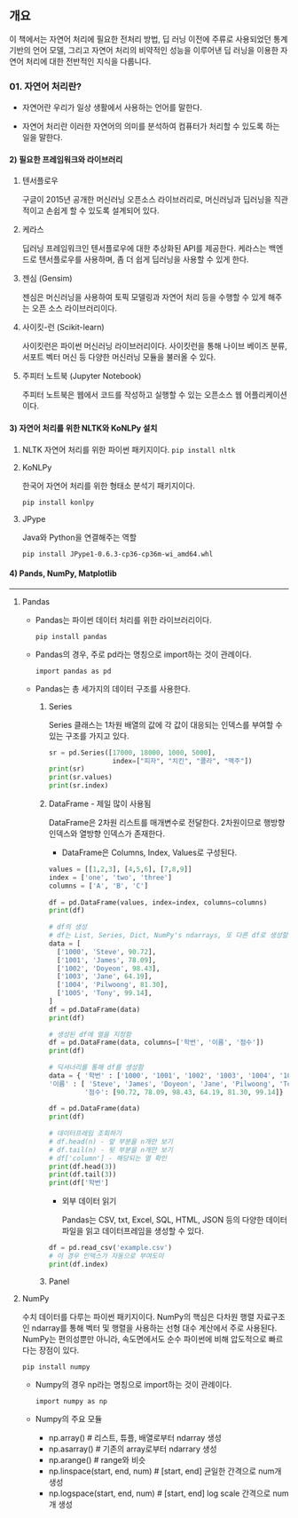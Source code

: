 ## 개요

이 책에서는 자연어 처리에 필요한 전처리 방법, 딥 러닝 이전에 주류로 사용되었던 통계 기반의 언어 모델, 그리고 자연어 처리의 비약적인 성능을 이루어낸 딥 러닝을 이용한 자연어 처리에 대한 전반적인 지식을 다룹니다. 



### 01. 자연어 처리란?

- 자연어란 우리가 일상 생활에서 사용하는 언어를 말한다.

- 자연어 처리란 이러한 자연어의 의미를 분석하여 컴퓨터가 처리할 수 있도록 하는 일을 말한다.

#### 2) 필요한 프레임워크와 라이브러리

1. 텐서플로우

   구글이 2015년 공개한 머신러닝 오픈소스 라이브러리로, 머신러닝과 딥러닝을 직관적이고 손쉽게 할 수 있도록 설계되어 있다.

2. 케라스

   딥러닝 프레임워크인 텐서플로우에 대한 추상화된 API를 제공한다. 케라스는 백엔드로 텐서플로우를 사용하며, 좀 더 쉽게 딥러닝을 사용할 수 있게 한다. 

3. 젠심 (Gensim)

   젠심은 머신러닝을 사용하여 토픽 모델링과 자연어 처리 등을 수행할 수 있게 해주는 오픈 소스 라이브러리이다.

4. 사이킷-런 (Scikit-learn)

   사이킷런은 파이썬 머신러닝 라이브러리이다. 사이킷런을 통해 나이브 베이즈 분류, 서포트 벡터 머신 등 다양한 머신러닝 모듈을 불러올 수 있다.

5. 주피터 노트북 (Jupyter Notebook)

	주피터 노트북은 웹에서 코드를 작성하고 실행할 수 있는 오픈소스 웹 어플리케이션이다. 

#### 3) 자연어 처리를 위한 NLTK와 KoNLPy 설치

1. NLTK
   자연어 처리를 위한 파이썬 패키지이다.
   `pip install nltk`

2. KoNLPy

   한국어 자연어 처리를 위한 형태소 분석기 패키지이다.

   `pip install konlpy`

3. JPype

   Java와 Python을 연결해주는 역할

   `pip install JPype1-0.6.3-cp36-cp36m-wi_amd64.whl`

#### 4) Pands, NumPy, Matplotlib

---

1. Pandas

   - Pandas는 파이썬 데이터 처리를 위한 라이브러리이다. 

	 `pip install pandas`

   - Pandas의 경우, 주로 pd라는 명칭으로 import하는 것이 관례이다.

	 `import pandas as pd`

   - Pandas는 총 세가지의 데이터 구조를 사용한다.

	 1. Series

		Series 클래스는 1차원 배열의 값에 각 값이 대응되는 인덱스를 부여할 수 있는 구조를 가지고 있다.

		```python
		sr = pd.Series([17000, 18000, 1000, 5000],
						index=["피자", "치킨", "콜라", "맥주"])
		print(sr)
		print(sr.values)
		print(sr.index)
		```

	 2. DataFrame - 제일 많이 사용됨

		DataFrame은 2차원 리스트를 매개변수로 전달한다. 2차원이므로 행방향 인덱스와 열방향 인덱스가 존재한다.

		- DataFrame은 Columns, Index, Values로 구성된다.

		```python
		values = [[1,2,3], [4,5,6], [7,8,9]]
		index = ['one', 'two', 'three']
		columns = ['A', 'B', 'C']
		        
		df = pd.DataFrame(values, index=index, columns=columns)
		print(df)
		        
		# df의 생성
		# df는 List, Series, Dict, NumPy's ndarrays, 또 다른 df로 생성할 수 있다.
		data = [
		  ['1000', 'Steve', 90.72],
		  ['1001', 'James', 78.09], 
		  ['1002', 'Doyeon', 98.43], 
		  ['1003', 'Jane', 64.19], 
		  ['1004', 'Pilwoong', 81.30],
		  ['1005', 'Tony', 99.14],
		]
		df = pd.DataFrame(data)
		print(df)
		        
		# 생성된 df에 열을 지정함
		df = pd.DataFrame(data, columns=['학번', '이름', '점수'])
		print(df)
		        
		# 딕셔너리를 통해 df를 생성함
		data = { '학번' : ['1000', '1001', '1002', '1003', '1004', '1005'],
		'이름' : [ 'Steve', 'James', 'Doyeon', 'Jane', 'Pilwoong', 'Tony'],
		         '점수': [90.72, 78.09, 98.43, 64.19, 81.30, 99.14]}
		        
		df = pd.DataFrame(data)
		print(df)
		        
		# 데이터프레임 조회하기
		# df.head(n) - 앞 부분을 n개만 보기
		# df.tail(n) - 뒷 부분을 n개만 보기
		# df['column'] - 해당되는 열 확인
		print(df.head(3))
		print(df.tail(3))
		print(df['학번']
		```

		- 외부 데이터 읽기

		  Pandas는 CSV, txt, Excel, SQL, HTML, JSON 등의 다양한 데이터 파일을 읽고 데이터프레임을 생성할 수 있다.

		```python
		df = pd.read_csv('example.csv')
		# 이 경우 인덱스가 자동으로 부여도미
		print(df.index)
		```


	 3. Panel

2. NumPy

   수치 데이터를 다루는 파이썬 패키지이다. NumPy의 핵심은 다차원 행렬 자료구조인 ndarray를 통해 벡터 및 행렬을 사용하는 선형 대수 계산에서 주로 사용된다. NumPy는 편의성뿐만 아니라, 속도면에서도 순수 파이썬에 비해 압도적으로 빠르다는 장점이 있다.

   `pip install numpy`

   - Numpy의 경우 np라는 명칭으로 import하는 것이 관례이다.

	 `import numpy as np`

   - Numpy의 주요 모듈
	 - np.array() # 리스트, 튜플, 배열로부터 ndarray 생성
	 - np.asarray() # 기존의 array로부터 ndarrary 생성
	 - np.arange() # range와 비슷
	 - np.linspace(start, end, num) # [start, end] 균일한 간격으로 num개 생성
	 - np.logspace(start, end, num) # [start, end] log scale 간격으로 num개 생성

